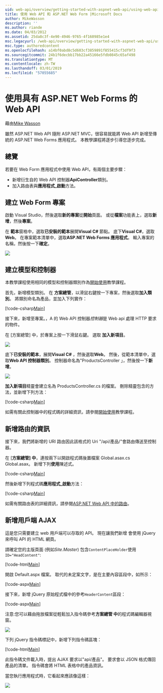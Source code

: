 ```yaml
---
uid: web-api/overview/getting-started-with-aspnet-web-api/using-web-api-with-aspnet-web-forms
title: 使用 Web API 和 ASP.NET Web Form |Microsoft Docs
author: MikeWasson
description: ''
ms.author: riande
ms.date: 04/03/2012
ms.assetid: 25da8c3f-4e90-4946-9765-4f160985e1e4
msc.legacyurl: /web-api/overview/getting-started-with-aspnet-web-api/using-web-api-with-aspnet-web-forms
msc.type: authoredcontent
ms.openlocfilehash: a14bf0abd8c5d603cf3859891f855415cf3df9f3
ms.sourcegitcommit: 24b1f6decbb17bb22a45166e5fdb0845c65af498
ms.translationtype: MT
ms.contentlocale: zh-TW
ms.lasthandoff: 03/01/2019
ms.locfileid: "57055685"
---
```

<a name="using-web-api-with-aspnet-web-forms"></a>使用具有 ASP.NET Web Forms 的 Web API
====================
藉由[Mike Wasson](https://github.com/MikeWasson)

雖然 ASP.NET Web API 隨附 ASP.NET MVC，很容易就能將 Web API 新增至傳統的 ASP.NET Web Forms 應用程式。 本教學課程將逐步引導您逐步完成。

## <a name="overview"></a>總覽

若要在 Web Form 應用程式中使用 Web API，有兩個主要步驟：

- 新增衍生自的 Web API 控制器**ApiController**類別。
- 加入路由表與**應用程式\_啟動**方法。

## <a name="create-a-web-forms-project"></a>建立 Web Form 專案

啟動 Visual Studio，然後選取**新的專案**從**開始**頁面。 或從**檔案**功能表上，選取**新增**，然後**專案**。

在 **範本**窗格中，選取**已安裝的範本**展開**Visual C#** 節點。 底下**Visual C#**，選取**Web**。 在專案範本清單中，選取**ASP.NET Web Forms 應用程式**。 輸入專案的名稱，然後按一下**確定**。

![](using-web-api-with-aspnet-web-forms/_static/image1.png)

## <a name="create-the-model-and-controller"></a>建立模型和控制器

本教學課程使用相同的模型和控制器類別作為[開始使用](tutorial-your-first-web-api.md)教學課程。

首先，新增模型類別。 在 **方案總管**，以滑鼠右鍵按一下專案，然後選取**加入類別**。 將類別命名為產品，並加入下列實作：

[!code-csharp[Main](using-web-api-with-aspnet-web-forms/samples/sample1.cs)]

接下來，新增至專案。，A 的 Web API 控制器*控制器*是 Web api 處理 HTTP 要求的物件。

在 [方案總管] 中，於專案上按一下滑鼠右鍵。 選取 **加入新項目**。

![](using-web-api-with-aspnet-web-forms/_static/image2.png)

底下**已安裝的範本**，展開**Visual C#** ，然後選取**Web**。 然後，從範本清單中，選取**Web API 控制器類別**。 控制器命名為"ProductsController 」，然後按一下**新增**。

![](using-web-api-with-aspnet-web-forms/_static/image3.png)

**加入新項目**精靈會建立名為 ProductsController.cs 的檔案。 刪除精靈包含的方法，並新增下列方法：

[!code-csharp[Main](using-web-api-with-aspnet-web-forms/samples/sample2.cs)]

如需有關此控制器中的程式碼的詳細資訊，請參閱[開始使用](tutorial-your-first-web-api.md)教學課程。

## <a name="add-routing-information"></a>新增路由的資訊

接下來，我們將新增的 URI 路由因此該格式的 Uri &quot;/api/產品/&quot;會路由傳送至控制器。

在 [**方案總管] 中**，連按兩下以開啟程式碼後置檔案 Global.asax.cs Global.asax。 新增下列**使用**陳述式。

[!code-csharp[Main](using-web-api-with-aspnet-web-forms/samples/sample3.cs)]

然後新增下列程式碼**應用程式\_啟動**方法：

[!code-csharp[Main](using-web-api-with-aspnet-web-forms/samples/sample4.cs)]

如需有關路由表的詳細資訊，請參閱[ASP.NET Web API 中的路由](../web-api-routing-and-actions/routing-in-aspnet-web-api.md)。

## <a name="add-client-side-ajax"></a>新增用戶端 AJAX

這是您只需要建立 web 用戶端可以存取的 API。 現在讓我們新增 會使用 jQuery 來呼叫 API 的 HTML 網頁。

請確定您的主版頁面 (例如*Site.Master*) 包含`ContentPlaceHolder`使用`ID="HeadContent"`:

[!code-html[Main](using-web-api-with-aspnet-web-forms/samples/sample8.html)]

開啟 Default.aspx 檔案。 取代的未定案文字，是在主要內容區段中，如所示：

[!code-aspx[Main](using-web-api-with-aspnet-web-forms/samples/sample5.aspx)]

接下來，新增 jQuery 原始程式檔中的參考`HeaderContent`區段：

[!code-aspx[Main](using-web-api-with-aspnet-web-forms/samples/sample6.aspx?highlight=2)]

注意:您可以藉由拖放檔案從輕鬆加入指令碼參考**方案總管 中**的程式碼編輯器視窗。

![](using-web-api-with-aspnet-web-forms/_static/image4.png)

下列 jQuery 指令碼標記中，新增下列指令碼區塊：

[!code-html[Main](using-web-api-with-aspnet-web-forms/samples/sample7.html)]

此指令碼文件載入時，提出 AJAX 要求以&quot;api/產品&quot;。 要求會以 JSON 格式傳回產品的清單。 指令碼會將 HTML 表格中的產品資訊。

當您執行應用程式時，它看起來應該像這樣：

![](using-web-api-with-aspnet-web-forms/_static/image5.png)
